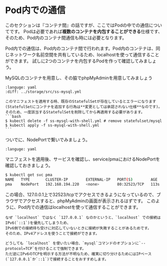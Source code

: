 # Pod内での通信

このセクションは『コンテナ間』の話ですが、ここではPodの中での通信についてです。
Podは必要であれば**複数のコンテナを内包することができる**仕様です、そのため、Pod内のコンテナ間通信も時には必要となります。

Pod内での通信は、Pod内のコンテナ間で行われます。Pod内のコンテナは、同じネットワーク名前空間を共有しているため、localhostを使って通信することができます。
試しに2つのコンテナを内包するPodを作って確認してみましょう。

MySQLのコンテナを用意し、その脇でphpMyAdminを用意してみましょう

```{literalinclude} sources/ss-mysql-with-controller.yml
:languge: yaml
:diff: ../storage/src/ss-mysql.yml
```

````{warning}
このマニフェストを適用する時、既存のStatefulSetが存在しているとエラーになります(StatefulSetにコンテナを追加する行為は**変更としては承認されない仕様**なのです)。
そのため、一度該当するStatefulSetを削除してから再適用する必要があります。
```bash
$ kubectl delete -f ss-mysql-with-shell.yml # remove statefulset/mysql
$ kubectl apply -f ss-mysql-with-shell.yml
```
````

ついでに、NodePortで繋いでみましょう。

```{literalinclude} sources/svc-pma.yml
:languge: yaml
```

マニフェストを適用後、サービスを確認し、service/pmaにおけるNodePortを確認しておきましょう。

```bash
$ kubectl get svc pma
NAME   TYPE       CLUSTER-IP        EXTERNAL-IP   PORT(S)        AGE
pma    NodePort   192.168.194.220   <none>        80:32523/TCP   113s
```

この場合、127.0.0.1上で32523/tcpでアクセスできるようになっているので、ブラウザでアクセスすると、phpMyAdminの画面が表示されるはずです。
このように、Pod内での通信はlocalhostを使って通信することができます。

```{note}
なぜ `localhost` ではなく `127.0.0.1` なのかというと、`localhost` での接続はIPv6(`::1`)を優先してしまうため、
IPv6側での接続待ち受けに対応していないときに接続が失敗することがあるためです。
そのため、IPv4アドレスを使うことで接続ができます。

どうしても `localhost` を使いたい場合、`mysql`コマンドのオプションに`--protocol=TCP`を付けることで強制できます。
ただ逆にIPv6のTCPを明示する方法が不明なため、確実に切り分けるためにはIPベース(`127.0.0.1`か`::1`)で接続することをおすすめします。

```

